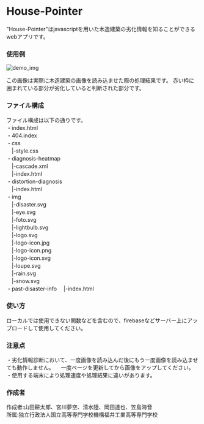 # House-Pointer
 
"House-Pointer"はjavascriptを用いた木造建築の劣化情報を知ることができるwebアプリです。
 
 
### 使用例
![demo_img](https://i.imgur.com/QtVohNl.png) 

この画像は実際に木造建築の画像を読み込ませた際の処理結果です。  赤い枠に囲まれている部分が劣化していると判断された部分です。


### ファイル構成
 ファイル構成は以下の通りです。  
・index.html  
・404.index    
・css  
　|-style.css  
・diagnosis-heatmap  
　|-cascade.xml  
　|-index.html  
・distortion-diagnosis  
　|-index.html  
・img  
　|-disaster.svg  
　|-eye.svg  
　|-foto.svg  
　|-lightbulb.svg  
　|-logo.svg  
　|-logo-icon.jpg  
　|-logo-icon.png  
　|-logo-icon.svg  
　|-loupe.svg  
　|-rain.svg  
　|-snow.svg  
・past-disaster-info
　|-index.html

### 使い方

ローカルでは使用できない関数などを含むので、firebaseなどサーバー上にアップロードして使用してください。  

### 注意点
・劣化情報診断において、一度画像を読み込んだ後にもう一度画像を読み込ませても動作しません。
　一度ページを更新してから画像をアップしてください。  
・使用する端末により処理速度や処理結果に違いがあります。

 
### 作成者
作成者:山田耕太郎、宮川夢空、清水陸、岡田達也、笠島海音  
所属:独立行政法人国立高等専門学校機構福井工業高等専門学校

